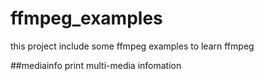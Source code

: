 # ffmpeg_examples
this project include some ffmpeg examples to learn ffmpeg 

##mediainfo 
print multi-media infomation

##
